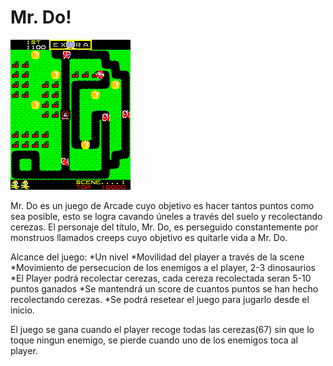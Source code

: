 # Mr. Do!

![Mr.Do](/images/mrdo.png)

Mr. Do es un juego de Arcade cuyo objetivo es hacer tantos puntos como sea posible, esto se logra cavando úneles a través del suelo y recolectando cerezas. El personaje del título, Mr. Do, es perseguido constantemente por monstruos llamados creeps cuyo objetivo es quitarle vida a Mr. Do.

Alcance del juego:
*Un nivel
*Movilidad del player a través de la scene
*Movimiento de persecucion de los enemigos a el player, 2-3 dinosaurios
*El Player podrá recolectar cerezas, cada cereza recolectada seran 5-10 puntos ganados
*Se mantendrá un score de cuantos puntos se han hecho recolectando cerezas. 
*Se podrá resetear el juego para jugarlo desde el inicio.

El juego se gana cuando el player recoge todas las cerezas(67) sin que lo toque ningun enemigo, se pierde cuando uno de los enemigos toca al player.
